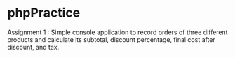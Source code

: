 # phpPractice

Assignment 1 :
    Simple console application to record orders of three different products and calculate its subtotal, discount percentage, final cost after discount, and tax. 
